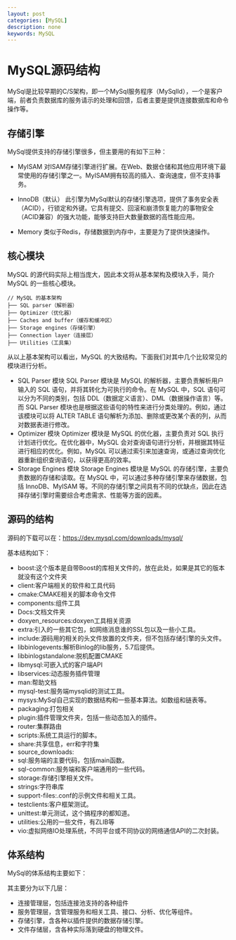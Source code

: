 ```yaml
---
layout: post
categories: [MySQL]
description: none
keywords: MySQL
---
```

# MySQL源码结构
MySql是比较早期的C/S架构，即一个MySql服务程序（MySqlId），一个是客户端，前者负责数据库的服务请示的处理和回馈，后者主要是提供连接数据库和命令操作等。

## 存储引擎
MySql提供支持的存储引擎很多，但主要用的有如下三种：

- MyISAM
对ISAM存储引擎进行扩展。在Web、数据仓储和其他应用环境下最常使用的存储引擎之一。MyISAM拥有较高的插入、查询速度，但不支持事务。

- InnoDB（默认）
此引擎为MySql默认的存储引擎选项，提供了事务安全表（ACID），行锁定和外键。它具有提交、回滚和崩溃恢复能力的事物安全（ACID兼容）的强大功能，能够支持巨大数量数据的高性能应用。

- Memory
类似于Redis，存储数据到内存中，主要是为了提供快速操作。


## 核心模块
MySQL 的源代码实际上相当庞大，因此本文将从基本架构及模块入手，简介 MySQL 的一些核心模块。
```
// MySQL 的基本架构
├── SQL parser（解析器）
├── Optimizer（优化器）
├── Caches and buffer（缓存和缓冲区）
├── Storage engines（存储引擎）
├── Connection layer（连接层）
├── Utilities（工具集）
```
从以上基本架构可以看出，MySQL 的大致结构。下面我们对其中几个比较常见的模块进行分析。
- SQL Parser 模块
SQL Parser 模块是 MySQL 的解析器，主要负责解析用户输入的 SQL 语句，并将其转化为可执行的命令。在 MySQL 中，SQL 语句可以分为不同的类别，包括 DDL（数据定义语言）、DML（数据操作语言）等。而 SQL Parser 模块也是根据这些语句的特性来进行分类处理的。例如，通过该模块可以将 ALTER TABLE 语句解析为添加、删除或更改某个表的列，从而对数据表进行修改。
- Optimizer 模块
Optimizer 模块是 MySQL 的优化器，主要负责对 SQL 执行计划进行优化。在优化器中，MySQL 会对查询语句进行分析，并根据其特征进行相应的优化。例如，MySQL 可以通过索引来加速查询，或通过查询优化器重新组织查询语句，以获得更高的效率。
- Storage Engines 模块
Storage Engines 模块是 MySQL 的存储引擎，主要负责数据的存储和读取。在 MySQL 中，可以通过多种存储引擎来存储数据，包括 InnoDB、MyISAM 等。不同的存储引擎之间具有不同的优缺点，因此在选择存储引擎时需要综合考虑需求、性能等方面的因素。

## 源码的结构
源码的下载可以在：https://dev.mysql.com/downloads/mysql/

基本结构如下：
- boost:这个版本是自带Boost的库相关文件的，放在此处，如果是其它的版本就没有这个文件夹
- client:客户端相关的软件和工具代码
- cmake:CMAKE相关的脚本命令文件
- components:组件工具
- Docs:文档文件夹
- doxyen_resources:doxyen工具相关资源
- extra:引入的一些其它包，如网络消息谁的SSL包以及一些小工具。
- include:源码用的相关的头文件放置的文件夹，但不包括存储引擎的头文件。
- libbinlogevents:解析Binlog的lib服务，5.7后提供。
- libbinlogstandalone:脱机配置CMAKE
- libmysql:可嵌入式的客户端API
- libservices:动态服务插件管理
- man:帮助文档
- mysql-test:服务端mysqlid的测试工具。
- mysys:MySql自己实现的数据结构和一些基本算法。如数组和链表等。
- packaging:打包相关
- plugin:插件管理文件夹，包括一些动态加入的插件。
- router:集群路由
- scripts:系统工具运行的脚本。
- share:共享信息，err和字符集
- source_downloads:
- sql:服务端的主要代码，包括main函数。
- sql-common:服务端和客户端通用的一些代码。
- storage:存储引擎相关文件。
- strings:字符串库
- support-files:.conf的示例文件和相关工具。
- testclients:客户框架测试。
- unittest:单元测试，这个搞程序的都知道。
- utilities:公用的一些文件，有ZLIB等
- vio:虚拟网络IO处理系统，不同平台或不同协议的网络通信API的二次封装。

## 体系结构
MySql的体系结构主要如下：

其主要分为以下几层：
- 连接管理层，包括连接池支持的各种组件
- 服务管理层，含管理服务和相关工具、接口、分析、优化等组件。
- 存储引擎，含各种以插件提供的数据存储引擎。
- 文件存储层，含各种实际落到硬盘的物理文件。










































































































































































